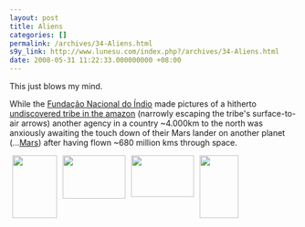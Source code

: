 ```yaml
---
layout: post
title: Aliens
categories: []
permalink: /archives/34-Aliens.html
s9y_link: http://www.lunesu.com/index.php?/archives/34-Aliens.html
date: 2008-05-31 11:22:33.000000000 +08:00
---
```

This just blows my mind.

While the <a href="http://www.funai.gov.br/" title="FUNAI Site">Fundação Nacional do Índio</a> made pictures of a hitherto <a href="http://www.funai.gov.br/ultimas/noticias/1_semestre_2008/maio/un2008_012.html" title="Indios Isolados">undiscovered tribe in the amazon</a> (narrowly escaping the tribe's surface-to-air arrows) another agency in a country ~4.000km to the north was anxiously awaiting the touch down of their Mars lander on another planet (...<a href="http://www.nasa.gov/mission_pages/phoenix/images/press/sol002_runout_color.html" title="Phoenix, Color view to north">Mars</a>) after having flown ~680 million kms through space.

<a title="/uploads/indios_isolados002b.jpg" id="s9yisp36"></a><a class='serendipity_image_link' href='http://lunesu.com/serendipity_admin_image_selector.php?serendipity[step]=showItem&amp;serendipity[image]=36' id="s9yisphref36" onclick="javascript:this.href = this.href + '&amp;serendipity[from]=' + self.location.href;"><!-- s9ymdb:36 --><img class="serendipity_image_left" width="78" height="110" style="float: left; border: 0px; padding-left: 5px; padding-right: 5px;" src="http://www.lunesu.com/uploads/indios_isolados002b.serendipityThumb.jpg" alt="" /></a><a title="/uploads/indios_isolados003b.jpg" id="s9yisp37"></a><a class='serendipity_image_link' href='http://lunesu.com/serendipity_admin_image_selector.php?serendipity[step]=showItem&amp;serendipity[image]=37' id="s9yisphref37" onclick="javascript:this.href = this.href + '&amp;serendipity[from]=' + self.location.href;"><!-- s9ymdb:37 --><img class="serendipity_image_left" width="110" height="76" style="float: left; border: 0px; padding-left: 5px; padding-right: 5px;" src="http://www.lunesu.com/uploads/indios_isolados003b.serendipityThumb.jpg" alt="" /></a><a title="/uploads/indios_isolados001b.jpg" id="s9yisp35"></a><a class='serendipity_image_link' href='http://lunesu.com/serendipity_admin_image_selector.php?serendipity[step]=showItem&amp;serendipity[image]=35' id="s9yisphref35" onclick="javascript:this.href = this.href + '&amp;serendipity[from]=' + self.location.href;"><!-- s9ymdb:35 --><img class="serendipity_image_left" width="110" height="73" style="float: left; border: 0px; padding-left: 5px; padding-right: 5px;" src="http://www.lunesu.com/uploads/indios_isolados001b.serendipityThumb.jpg" alt="" /></a><a title="/uploads/231350main_sol002_runout_color.jpg" id="s9yisp38"></a><a class='serendipity_image_link' href='http://lunesu.com/serendipity_admin_image_selector.php?serendipity[step]=showItem&amp;serendipity[image]=38' id="s9yisphref38" onclick="javascript:this.href = this.href + '&amp;serendipity[from]=' + self.location.href;"><!-- s9ymdb:38 --><img class="serendipity_image_left" width="68" height="110" style="float: left; border: 0px; padding-left: 5px; padding-right: 5px;" src="http://www.lunesu.com/uploads/231350main_sol002_runout_color.serendipityThumb.jpg" alt="" /></a>

